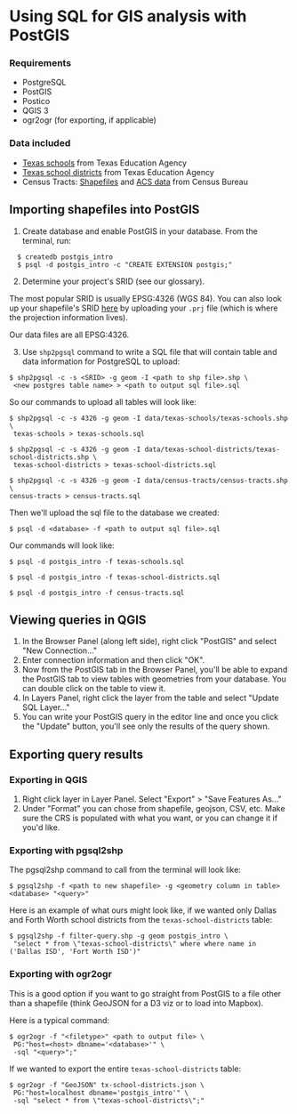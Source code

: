 # Using SQL for GIS analysis with PostGIS

### Requirements
* PostgreSQL
* PostGIS
* Postico
* QGIS 3
* ogr2ogr (for exporting, if applicable)

### Data included
* [Texas schools](https://schoolsdata2-tea-texas.opendata.arcgis.com/datasets/059432fd0dcb4a208974c235e837c94f_0) from Texas Education Agency
* [Texas school districts](http://schoolsdata2-tea-texas.opendata.arcgis.com/datasets/e115fed14c0f4ca5b942dc3323626b1c_0) from Texas Education Agency
* Census Tracts: [Shapefiles](https://www.census.gov/geo/maps-data/data/tiger-line.html) and [ACS data](https://factfinder.census.gov/faces/nav/jsf/pages/index.xhtml) from Census Bureau

## Importing shapefiles into PostGIS

1. Create database and enable PostGIS in your database. From the terminal, run:
```
  $ createdb postgis_intro
  $ psql -d postgis_intro -c "CREATE EXTENSION postgis;"
```

2. Determine your project's SRID (see our glossary).

  The most popular SRID is usually EPSG:4326 (WGS 84). You can also look up your shapefile's SRID [here](http://prj2epsg.org/search) by uploading your `.prj` file (which is where the projection information lives).

  Our data files are all EPSG:4326.

3. Use `shp2pgsql` command to write a SQL file that will contain table and data information for PostgreSQL to upload:
```
$ shp2pgsql -c -s <SRID> -g geom -I <path to shp file>.shp \
 <new postgres table name> > <path to output sql file>.sql
```
So our commands to upload all tables will look like:
```
$ shp2pgsql -c -s 4326 -g geom -I data/texas-schools/texas-schools.shp \
 texas-schools > texas-schools.sql
```
```
$ shp2pgsql -c -s 4326 -g geom -I data/texas-school-districts/texas-school-districts.shp \
 texas-school-districts > texas-school-districts.sql
 ```
 ```
$ shp2pgsql -c -s 4326 -g geom -I data/census-tracts/census-tracts.shp \
 census-tracts > census-tracts.sql
```
Then we'll upload the sql file to the database we created:
```
$ psql -d <database> -f <path to output sql file>.sql
```
Our commands will look like:
```
$ psql -d postgis_intro -f texas-schools.sql
```
```
$ psql -d postgis_intro -f texas-school-districts.sql
```
```
$ psql -d postgis_intro -f census-tracts.sql
```
## Viewing queries in QGIS
1. In the Browser Panel (along left side), right click "PostGIS" and select "New Connection..."
2. Enter connection information and then click "OK".
3. Now from the PostGIS tab in the Browser Panel, you'll be able to expand the PostGIS tab to view tables with geometries from your database. You can double click on the table to view it.
4. In Layers Panel, right click the layer from the table and select "Update SQL Layer..."
5. You can write your PostGIS query in the editor line and once you click the "Update" button, you'll see only the results of the query shown.

## Exporting query results

### Exporting in QGIS
1. Right click layer in Layer Panel. Select "Export" > "Save Features As..."
2. Under "Format" you can chose from shapefile, geojson, CSV, etc. Make sure the CRS is populated with what you want, or you can change it if you'd like.

### Exporting with pgsql2shp
The pgsql2shp command to call from the terminal will look like:
```
$ pgsql2shp -f <path to new shapefile> -g <geometry column in table> <database> "<query>"
```
Here is an example of what ours might look like, if we wanted only Dallas and Forth Worth school districts from the `texas-school-districts` table:
```
$ pgsql2shp -f filter-query.shp -g geom postgis_intro \
 "select * from \"texas-school-districts\" where where name in ('Dallas ISD', 'Fort Worth ISD')"
```

### Exporting with ogr2ogr
This is a good option if you want to go straight from PostGIS to a file other than a shapefile (think GeoJSON for a D3 viz or to load into Mapbox).

Here is a typical command:
```
$ ogr2ogr -f "<filetype>" <path to output file> \
 PG:"host=<host> dbname='<database>'" \
 -sql "<query>";"
```

If we wanted to export the entire `texas-school-districts` table:
```
$ ogr2ogr -f "GeoJSON" tx-school-districts.json \
 PG:"host=localhost dbname='postgis_intro'" \
 -sql "select * from \"texas-school-districts\";"
```
